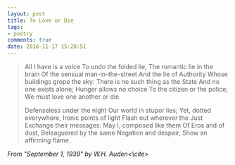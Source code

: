 ```yaml
---
layout: post
title: To Love or Die
tags:
- poetry
comments: true
date: 2016-11-17 15:28:51
---
```


>All I have is a voice
>To undo the folded lie,
>The romantic lie in the brain
>Of the sensual man-in-the-street 
>And the lie of Authority
>Whose buildings grope the sky: 
>There is no such thing as the State 
>And no one exists alone;
>Hunger allows no choice
>To the citizen or the police;
>We must love one another or die.
>
>Defenseless under the night
>Our world in stupor lies;
>Yet, dotted everywhere,
>Ironic points of light
>Flash out wherever the Just
>Exchange their messages:
>May I, composed like them
>Of Eros and of dust,
>Beleaguered by the same
>Negation and despair,
>Show an affirming flame.

<cite>From "September 1, 1939" by W.H. Auden<\cite>
